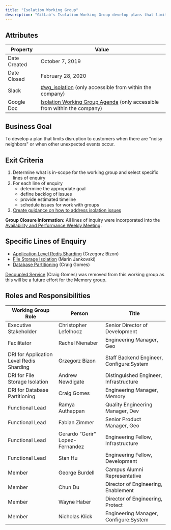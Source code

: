 ```yaml
---
title: "Isolation Working Group"
description: "GitLab's Isolation Working Group develop plans that limits disruption to customers when unexpected events occur. Learn more here!"
---
```


## Attributes

| Property        | Value            |
|-----------------|------------------|
| Date Created    | October 7, 2019  |
| Date Closed     | February 28, 2020|
| Slack           | [#wg_isolation](https://gitlab.slack.com/messages/CNTFF3RB5) (only accessible from within the company) |
| Google Doc      | [Isolation Working Group Agenda](https://docs.google.com/document/d/12PjNkkklBM3dIDXcDqlR6kXBanBbqbXu9LRmcjvuJgc/edit#) (only accessible from within the company) |

## Business Goal

To develop a plan that limits disruption to customers when there are "noisy neighbors" or when other unexpected events occur.

## Exit Criteria

1. Determine what is in-scope for the working group and select specific lines of enquiry
1. For each line of enquiry
    - determine the appropriate goal
    - define backlog of issues
    - provide estimated timeline
    - schedule issues for work with groups
1. [Create guidance on how to address isolation issues](https://gitlab.com/gitlab-org/gitlab/issues/196829)

**Group Closure Information:** All lines of inquiry were incorporated into the [Availability and Performance Weekly Meeting](https://docs.google.com/document/d/1SanPUz86cIyRQR5kRmXyCLLE8sZVpx0auu_W6jY94W4/edit#heading=h.mbjsiz6n6jlo).

## Specific Lines of Enquiry

- [Application Level Redis Sharding](https://gitlab.com/groups/gitlab-org/-/epics/2391) (Grzegorz Bizon)
- [File Storage Isolation](https://gitlab.com/groups/gitlab-org/-/epics/2307) (Marin Jankovski)
- [Database Partitioning](https://gitlab.com/groups/gitlab-org/-/epics/2023) (Craig Gomes)

[Decoupled Service](https://gitlab.com/gitlab-org/gitlab/issues/31121) (Craig Gomes) was removed from this working group
as this will be a future effort for the Memory group.

## Roles and Responsibilities

| Working Group Role                       | Person                          | Title                                    |
|------------------------------------------|---------------------------------|------------------------------------------|
| Executive Stakeholder                    | Christopher Lefelhocz           | Senior Director of Development           |
| Facilitator                              | Rachel Nienaber                 | Engineering Manager, Geo                 |
| DRI for Application Level Redis Sharding | Grzegorz Bizon                  | Staff Backend Engineer, Configure:System |
| DRI for File Storage Isolation           | Andrew Newdigate                | Distinguished Engineer, Infrastructure   |
| DRI for Database Partitioning            | Craig Gomes                     | Engineering Manager, Memory              |
| Functional Lead                          | Ramya Authappan                 | Quality Engineering Manager, Dev         |
| Functional Lead                          | Fabian Zimmer                   | Senior Product Manager, Geo              |
| Functional Lead                          | Gerardo "Gerir" Lopez-Fernandez | Engineering Fellow, Infrastructure       |
| Functional Lead                          | Stan Hu                         | Engineering Fellow, Development          |
| Member                                   | George Burdell                  | Campus Alumni Representative             |
| Member                                   | Chun Du                         | Director of Engineering, Enablement      |
| Member                                   | Wayne Haber                     | Director of Engineering, Protect          |
| Member                                   | Nicholas Klick                  | Engineering Manager, Configure:System    |
